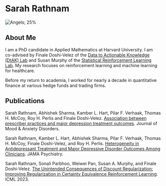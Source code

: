 # Sarah Rathnam  
![Angels; 25%](https://github.com/sarahrathnam/sarahrathnam.github.io/blob/main/DSC07539.jpg?raw=true)
## About Me
I am a PhD candidate in Applied Mathematics at Harvard University. I am co-advised by Finale Doshi-Velez of the [Data to Actionable Knowledge (DtAK) Lab](https://dtak.github.io/) and Susan Murphy of the [Statistical Reinforcement Learning Lab](http://people.seas.harvard.edu/~samurphy/lab/overview.html). My research focuses on reinforcement learning and machine learning for healthcare.

Before my return to academia, I worked for nearly a decade in quantitative finance at various hedge funds and trading firms.

## Publications
Sarah Rathnam, Abhishek Sharma, Kamber L. Hart, Pilar F. Verhaak, Thomas H. McCoy, Roy H. Perlis and Finale Doshi-Velez.
[Association between prescriber practices and major depression treatment outcomes](https://doi.org/10.1016/j.xjmad.2024.100080). Journal of Mood & Anxiety Disorders.

Sarah Rathnam, Kamber L. Hart, Abhishek Sharma, Pilar F. Verhaak, Thomas H. McCoy, Finale Doshi-Velez, and Roy H. Perlis. [Heterogeneity in Antidepressant Treatment and Major Depressive Disorder Outcomes Among Clinicians](https://jamanetwork.com/journals/jamapsychiatry/article-abstract/2821076). JAMA Psychiatry.

Sarah Rathnam, Sonali Parbhoo, Weiwei Pan, Susan A. Murphy, and Finale Doshi-Velez. [The Unintended Consequences of Discount Regularization: Improving Regularization in Certainty Equivalence Reinforcement Learning](https://arxiv.org/pdf/2306.11208.pdf). ICML 2023.
